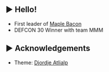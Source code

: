## ▶ Hello!

* First leader of [Maple Bacon](https://ubcctf.github.io/)
* DEFCON 30 Winner with team MMM

## ▶ Acknowledgements

* Theme: [Djordje Atlialp](https://github.com/rhazdon)